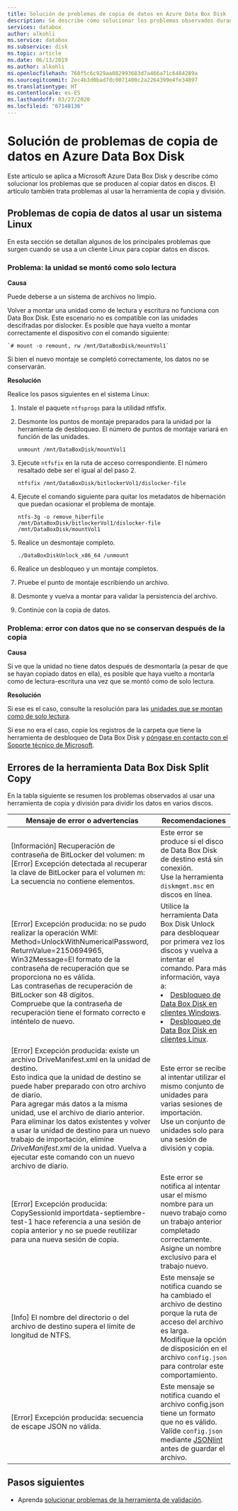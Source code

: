 ```yaml
---
title: Solución de problemas de copia de datos en Azure Data Box Disk | Microsoft Docs
description: Se describe cómo solucionar los problemas observados durante la copia de datos en Azure Data Box Disk con registros.
services: databox
author: alkohli
ms.service: databox
ms.subservice: disk
ms.topic: article
ms.date: 06/13/2019
ms.author: alkohli
ms.openlocfilehash: 760f5c6c929aa082993683d7a466a71c6484289a
ms.sourcegitcommit: 2ec4b3d0bad7dc0071400c2a2264399e4fe34897
ms.translationtype: HT
ms.contentlocale: es-ES
ms.lasthandoff: 03/27/2020
ms.locfileid: "67148136"
---
```

# <a name="troubleshoot-data-copy-issues-in-azure-data-box-disk"></a>Solución de problemas de copia de datos en Azure Data Box Disk

Este artículo se aplica a Microsoft Azure Data Box Disk y describe cómo solucionar los problemas que se producen al copiar datos en discos. El artículo también trata problemas al usar la herramienta de copia y división.


## <a name="data-copy-issues-when-using-a-linux-system"></a>Problemas de copia de datos al usar un sistema Linux

En esta sección se detallan algunos de los principales problemas que surgen cuando se usa a un cliente Linux para copiar datos en discos.

### <a name="issue-drive-getting-mounted-as-read-only"></a>Problema: la unidad se montó como solo lectura
 
**Causa** 

Puede deberse a un sistema de archivos no limpio.

Volver a montar una unidad como de lectura y escritura no funciona con Data Box Disk. Este escenario no es compatible con las unidades descifradas por dislocker. Es posible que haya vuelto a montar correctamente el dispositivo con el comando siguiente:

    `# mount -o remount, rw /mnt/DataBoxDisk/mountVol1`

Si bien el nuevo montaje se completó correctamente, los datos no se conservarán.

**Resolución**

Realice los pasos siguientes en el sistema Linux:

1. Instale el paquete `ntfsprogs` para la utilidad ntfsfix.
2. Desmonte los puntos de montaje preparados para la unidad por la herramienta de desbloqueo. El número de puntos de montaje variará en función de las unidades.

    ```
    unmount /mnt/DataBoxDisk/mountVol1
    ```

3. Ejecute `ntfsfix` en la ruta de acceso correspondiente. El número resaltado debe ser el igual al del paso 2.

    ```
    ntfsfix /mnt/DataBoxDisk/bitlockerVol1/dislocker-file
    ```

4. Ejecute el comando siguiente para quitar los metadatos de hibernación que puedan ocasionar el problema de montaje.

    ```
    ntfs-3g -o remove_hiberfile /mnt/DataBoxDisk/bitlockerVol1/dislocker-file /mnt/DataBoxDisk/mountVol1
    ```

5. Realice un desmontaje completo.

    ```
    ./DataBoxDiskUnlock_x86_64 /unmount
    ```

6. Realice un desbloqueo y un montaje completos.
7. Pruebe el punto de montaje escribiendo un archivo.
8. Desmonte y vuelva a montar para validar la persistencia del archivo.
9. Continúe con la copia de datos.
 
### <a name="issue-error-with-data-not-persisting-after-copy"></a>Problema: error con datos que no se conservan después de la copia
 
**Causa** 

Si ve que la unidad no tiene datos después de desmontarla (a pesar de que se hayan copiado datos en ella), es posible que haya vuelto a montarla como de lectura-escritura una vez que se montó como de solo lectura.

**Resolución**
 
Si ese es el caso, consulte la resolución para las [unidades que se montan como de solo lectura](#issue-drive-getting-mounted-as-read-only).

Si ese no era el caso, copie los registros de la carpeta que tiene la herramienta de desbloqueo de Data Box Disk y [póngase en contacto con el Soporte técnico de Microsoft](data-box-disk-contact-microsoft-support.md).


## <a name="data-box-disk-split-copy-tool-errors"></a>Errores de la herramienta Data Box Disk Split Copy

En la tabla siguiente se resumen los problemas observados al usar una herramienta de copia y división para dividir los datos en varios discos.

|Mensaje de error o advertencias |Recomendaciones |
|---------|---------|
|[Información] Recuperación de contraseña de BitLocker del volumen: m <br>[Error] Excepción detectada al recuperar la clave de BitLocker para el volumen m:<br> La secuencia no contiene elementos.|Este error se produce si el disco de Data Box Disk de destino está sin conexión. <br> Use la herramienta `diskmgmt.msc` en discos en línea.|
|[Error] Excepción producida: no se pudo realizar la operación WMI:<br> Method=UnlockWithNumericalPassword, ReturnValue=2150694965, <br>Win32Message=El formato de la contraseña de recuperación que se proporciona no es válida. <br>Las contraseñas de recuperación de BitLocker son 48 dígitos. <br>Compruebe que la contraseña de recuperación tiene el formato correcto e inténtelo de nuevo.|Utilice la herramienta Data Box Disk Unlock para desbloquear por primera vez los discos y vuelva a intentar el comando. Para más información, vaya a: <li> [Desbloqueo de Data Box Disk en clientes Windows](data-box-disk-deploy-set-up.md#unlock-disks-on-windows-client). </li><li> [Desbloqueo de Data Box Disk en clientes Linux](data-box-disk-deploy-set-up.md#unlock-disks-on-linux-client). </li>|
|[Error] Excepción producida: existe un archivo DriveManifest.xml en la unidad de destino. <br> Esto indica que la unidad de destino se puede haber preparado con otro archivo de diario. <br>Para agregar más datos a la misma unidad, use el archivo de diario anterior. Para eliminar los datos existentes y volver a usar la unidad de destino para un nuevo trabajo de importación, elimine *DriveManifest.xml* de la unidad. Vuelva a ejecutar este comando con un nuevo archivo de diario.| Este error se recibe al intentar utilizar el mismo conjunto de unidades para varias sesiones de importación. <br> Use un conjunto de unidades solo para una sesión de división y copia.|
|[Error] Excepción producida: CopySessionId importdata-septiembre-test-1 hace referencia a una sesión de copia anterior y no se puede reutilizar para una nueva sesión de copia.|Este error se notifica al intentar usar el mismo nombre para un nuevo trabajo como un trabajo anterior completado correctamente.<br> Asigne un nombre exclusivo para el trabajo nuevo.|
|[Info] El nombre del directorio o del archivo de destino supera el límite de longitud de NTFS. |Este mensaje se notifica cuando se ha cambiado el archivo de destino porque la ruta de acceso del archivo es larga.<br> Modifique la opción de disposición en el archivo `config.json` para controlar este comportamiento.|
|[Error] Excepción producida: secuencia de escape JSON no válida. |Este mensaje se notifica cuando el archivo config.json tiene un formato que no es válido. <br> Valide `config.json` mediante [JSONlint](https://jsonlint.com/) antes de guardar el archivo.|


## <a name="next-steps"></a>Pasos siguientes

- Aprenda [solucionar problemas de la herramienta de validación](data-box-disk-troubleshoot.md).
